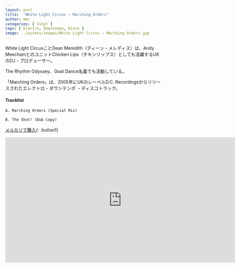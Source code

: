 ```yaml
---
layout: post
title:  "White Light Circus – Marching Orders"
author: mmr
categories: [ Vinyl ]
tags: [ Electro, Downtempo, Disco ]
image: ../assets/images/White Light Circus – Marching Orders.jpg
---
```


White Light CircusことDean Meredith（ディーン・メレディス）は、Andy MeechamとのユニットChicken Lips（チキンリップス）としても活躍するUKのDJ・プロデューサー。

The Rhythm Odyssey、Goat Dance名義でも活動している。

「Marching Orders」は、2005年にUKのレーベルD.C. Recordingsからリリースされたエレクトロ・ダウンテンポ ・ディスコトラック。

#### Tracklist
```md
A. Marching Orders (Special Mix)

B. The Shot! (Dub Copy)
```

[メルカリで購入](https://jp.mercari.com/item/m33139936589?afid=6142608987){: .button1}

<iframe width="740" height="400" src="https://www.youtube.com/embed/7P0PxTEuSLY?si=md9VAShG3YBHgjyJ" title="YouTube video player" frameborder="0" allow="accelerometer; autoplay; clipboard-write; encrypted-media; gyroscope; picture-in-picture; web-share" referrerpolicy="strict-origin-when-cross-origin" allowfullscreen></iframe>